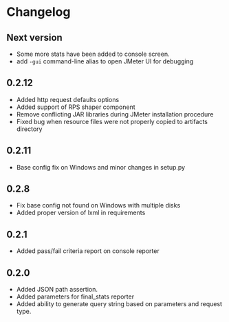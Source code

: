 # Changelog

## Next version
  - Some more stats have been added to console screen.
  - add `-gui` command-line alias to open JMeter UI for debugging
  
## 0.2.12
  - Added http request defaults options
  - Added support of RPS shaper component
  - Remove conflicting JAR libraries during JMeter installation procedure
  - Fixed bug when resource files were not properly copied to artifacts directory

## 0.2.11
  - Base config fix on Windows and minor changes in setup.py

## 0.2.8
  - Fix base config not found on Windows with multiple disks
  - Added proper version of lxml in requirements

## 0.2.1
  - Added pass/fail criteria report on console reporter

## 0.2.0

  - Added JSON path assertion.
  - Added parameters for final_stats reporter
  - Added ability to generate query string based on parameters and request type.
 
